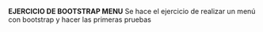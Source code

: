 **EJERCICIO DE BOOTSTRAP MENU**
Se hace el ejercicio de realizar un menú con bootstrap y hacer las primeras pruebas